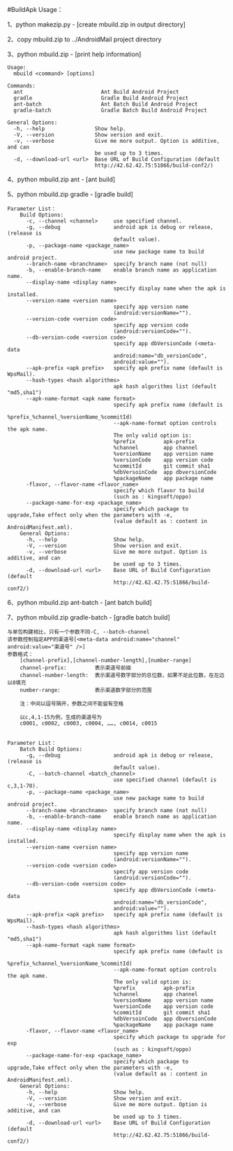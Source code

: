 #BuildApk Usage：

1、python makezip.py - [create mbuild.zip in output directory]

2、copy mbuild.zip to ../AndroidMail project directory

3、python mbuild.zip - [print help information]
	
	Usage:   
	  mbuild <command> [options]

	Commands:
	  ant                         Ant Build Android Project
	  gradle                      Gradle Build Android Project
	  ant-batch                   Ant Batch Build Android Project
	  gradle-batch                Gradle Batch Build Android Project

	General Options:
	  -h, --help                Show help.
	  -V, --version             Show version and exit.
	  -v, --verbose             Give me more output. Option is additive, and can
								be used up to 3 times.
	  -d, --download-url <url>  Base URL of Build Configuration (default
								http://42.62.42.75:51866/build-conf2/)

4、python mbuild.zip ant         - [ant build]

5、python mbuild.zip gradle      - [gradle build]

	Parameter List：
		Build Options:
		  -c, --channel <channel>     use specified channel.
		  -g, --debug                 android apk is debug or release, (release is
									  default value).
		  -p, --package-name <package_name>
									  use new package name to build android project.
		  --branch-name <branchname>  specify branch name (not null)
		  -b, --enable-branch-name    enable branch name as application name.
		  --display-name <display name>
									  specify display name when the apk is installed.
		  --version-name <version name>
									  specify app version name
									  (android:versionName="").
		  --version-code <version code>
									  specify app version code
									  (android:versionCode="").
		  --db-version-code <version code>
									  specify app dbVersionCode (<meta-data
									  android:name="db_versionCode",
									  android:value="").
		  --apk-prefix <apk prefix>   specify apk prefix name (default is WpsMail).
		  --hash-types <hash algorithms>
									  apk hash algorithms list (default "md5,sha1")
		  --apk-name-format <apk name format>
									  specify apk prefix name (default is
									  %prefix_%channel_%versionName_%commitId)
									  --apk-name-format option controls the apk name.
									  The only valid option is:
									  %prefix         apk-prefix
									  %channel        app channel
									  %versionName    app version name
									  %versionCode    app version code
									  %commitId       git commit sha1
									  %dbVersoinCode  app dbversionCode
									  %packageName    app package name
          -flavor, --flavor-name <flavor_name>
                                      specify which flavor to build
									  (such as : kingsoft/oppo)
          --package-name-for-exp <package_name>
                                      specify which package to upgrade,Take effect only when the parameters with -e, 
									  (value default as : content in AndroidManifest.xml).
		General Options:
		  -h, --help                  Show help.
		  -V, --version               Show version and exit.
		  -v, --verbose               Give me more output. Option is additive, and can
									  be used up to 3 times.
		  -d, --download-url <url>    Base URL of Build Configuration (default
									  http://42.62.42.75:51866/build-conf2/)
	

6、python mbuild.zip ant-batch       - [ant batch build]

7、python mbuild.zip gradle-batch    - [gradle batch build]
	
	与单包构建相比，只有一个参数不同-C, --batch-channel
	该参数控制指定APP的渠道号[<meta-data android:name="channel" android:value="渠道号" />]
	参数格式：
		[channel-prefix],[channel-number-length],[number-range]
		channel-prefix:         表示渠道号前缀
		channel-number-length:  表示渠道号数字部分的总位数，如果不足此位数，在左边以0填充
		number-range:           表示渠道数字部分的范围
		
		注：中间以逗号隔开，参数之间不能留有空格
		
		以c,4,1-15为例，生成的渠道号为
		c0001, c0002, c0003, c0004, ……, c0014, c0015
		
	
	Parameter List：
		Batch Build Options:
		  -g, --debug                 android apk is debug or release, (release is
									  default value).
		  -C, --batch-channel <batch_channel>
									  use specified channel (default is c,3,1-70).
		  -p, --package-name <package_name>
									  use new package name to build android project.
		  --branch-name <branchname>  specify branch name (not null)
		  -b, --enable-branch-name    enable branch name as application name.
		  --display-name <display name>
									  specify display name when the apk is installed.
		  --version-name <version name>
									  specify app version name
									  (android:versionName="").
		  --version-code <version code>
									  specify app version code
									  (android:versionCode="").
		  --db-version-code <version code>
									  specify app dbVersionCode (<meta-data
									  android:name="db_versionCode",
									  android:value="").
		  --apk-prefix <apk prefix>   specify apk prefix name (default is WpsMail).
		  --hash-types <hash algorithms>
									  apk hash algorithms list (default "md5,sha1")
		  --apk-name-format <apk name format>
									  specify apk prefix name (default is
									  %prefix_%channel_%versionName_%commitId)
									  --apk-name-format option controls the apk name.
									  The only valid option is:
									  %prefix         apk-prefix
									  %channel        app channel
									  %versionName    app version name
									  %versionCode    app version code
									  %commitId       git commit sha1
									  %dbVersoinCode  app dbversionCode
									  %packageName    app package name
          -flavor, --flavor-name <flavor_name>
                                      specify which package to upgrade for exp
									  (such as : kingsoft/oppo)
		  --package-name-for-exp <package_name>
                                      specify which package to upgrade,Take effect only when the parameters with -e, 
									  (value default as : content in AndroidManifest.xml).
		General Options:
		  -h, --help                  Show help.
		  -V, --version               Show version and exit.
		  -v, --verbose               Give me more output. Option is additive, and can
									  be used up to 3 times.
		  -d, --download-url <url>    Base URL of Build Configuration (default
									  http://42.62.42.75:51866/build-conf2/)

    
    
        